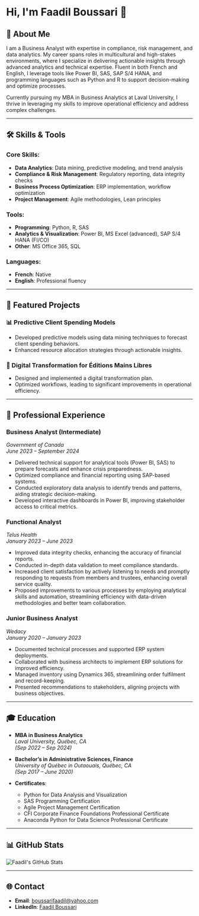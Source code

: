 # Hi, I'm Faadil Boussari 👋

## 🚀 About Me
I am a Business Analyst with expertise in compliance, risk management, and data analytics. My career spans roles in multicultural and high-stakes environments, where I specialize in delivering actionable insights through advanced analytics and technical expertise. Fluent in both French and English, I leverage tools like Power BI, SAS, SAP S/4 HANA, and programming languages such as Python and R to support decision-making and optimize processes.

Currently pursuing my MBA in Business Analytics at Laval University, I thrive in leveraging my skills to improve operational efficiency and address complex challenges.

---

## 🛠️ Skills & Tools

### Core Skills:
- **Data Analytics**: Data mining, predictive modeling, and trend analysis
- **Compliance & Risk Management**: Regulatory reporting, data integrity checks
- **Business Process Optimization**: ERP implementation, workflow optimization
- **Project Management**: Agile methodologies, Lean principles

### Tools:
- **Programming**: Python, R, SAS
- **Analytics & Visualization**: Power BI, MS Excel (advanced), SAP S/4 HANA (FI/CO)
- **Other**: MS Office 365, SQL

### Languages:
- **French**: Native
- **English**: Professional fluency

---

## 📂 Featured Projects
### 📊 Predictive Client Spending Models
- Developed predictive models using data mining techniques to forecast client spending behaviors.
- Enhanced resource allocation strategies through actionable insights.

### 📘 Digital Transformation for Éditions Mains Libres
- Designed and implemented a digital transformation plan.
- Optimized workflows, leading to significant improvements in operational efficiency.


---

## 💼 Professional Experience
### **Business Analyst (Intermediate)**
*Government of Canada*  
*June 2023 – September 2024*
- Delivered technical support for analytical tools (Power BI, SAS) to prepare forecasts and enhance crisis preparedness.
- Optimized compliance and financial reporting using SAP-based systems.
- Conducted exploratory data analysis to identify trends and patterns, aiding strategic decision-making.
- Developed interactive dashboards in Power BI, improving stakeholder access to critical metrics.


### **Functional Analyst**
*Telus Health*  
*January 2023 – June 2023*
- Improved data integrity checks, enhancing the accuracy of financial reports.
- Conducted in-depth data validation to meet compliance standards.
- Increased client satisfaction by actively listening to needs and promptly responding to requests from members and trustees, enhancing overall service quality.
- Proposed improvements to various processes by employing analytical skills and automation, streamlining efficiency with data-driven methodologies and better team collaboration.

### **Junior Business Analyst**
*Wedacy*  
*January 2020 – January 2023*
- Documented technical processes and supported ERP system deployments.
- Collaborated with business architects to implement ERP solutions for improved efficiency.
- Managed inventory using Dynamics 365, streamlining order fulfilment and record-keeping.
- Presented recommendations to stakeholders, aligning projects with business objectives.

---

## 🎓 Education
- **MBA in Business Analytics**  
  *Laval University, Québec, CA*  
  *(Sep 2022 – Sep 2024)*

- **Bachelor’s in Administrative Sciences, Finance**  
  *University of Québec in Outaouais, Québec, CA*  
  *(Sep 2017 – June 2020)*

- **Certificates**:
  - Python for Data Analysis and Visualization
  - SAS Programming Certification
  - Agile Project Management Certification
  - CFI Corporate Finance Foundations Professional Certificate
  - Anaconda Python for Data Science Professional Certificate

---

## 📊 GitHub Stats
![Faadil's GitHub Stats](https://github-readme-stats.vercel.app/api?username=Faadil1&show_icons=true&theme=radical)

---

## 🌐 Contact
- **Email**: [boussarifaadil@yahoo.com](mailto:boussarifaadil@yahoo.com)
- **LinkedIn**: [Faadil Boussari](https://www.linkedin.com/in/faadil-boussari-331593188/)
